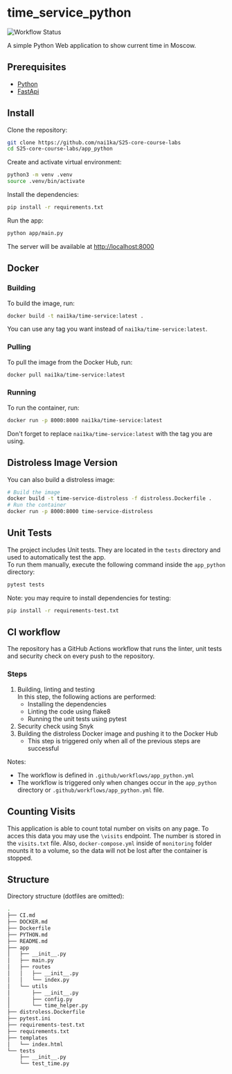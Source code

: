 # time_service_python

![Workflow Status](https://github.com/nai1ka/S25-core-course-labs/actions/workflows/app_python.yml/badge.svg)

A simple Python Web application to show current time in Moscow.

## Prerequisites

- [Python](https://www.python.org/downloads/)
- [FastApi](https://fastapi.tiangolo.com/)

## Install

Clone the repository:

```sh
git clone https://github.com/nai1ka/S25-core-course-labs
cd S25-core-course-labs/app_python
```

Create and activate virtual environment:

```sh
python3 -m venv .venv
source .venv/bin/activate
```

Install the dependencies:

```sh
pip install -r requirements.txt
```

Run the app:

```sh
python app/main.py
```

The server will be available at [http://localhost:8000](http://localhost:8000)

## Docker

### Building

To build the image, run:

```sh
docker build -t nai1ka/time-service:latest .
```

You can use any tag you want instead of `nai1ka/time-service:latest`.

### Pulling

To pull the image from the Docker Hub, run:

```sh
docker pull nai1ka/time-service:latest
```

### Running

To run the container, run:

```sh
docker run -p 8000:8000 nai1ka/time-service:latest
```

Don't forget to replace `nai1ka/time-service:latest` with the tag you are using.

## Distroless Image Version

You can also build a distroless image:

```sh
# Build the image
docker build -t time-service-distroless -f distroless.Dockerfile .
# Run the container
docker run -p 8000:8000 time-service-distroless
```

## Unit Tests

The project includes Unit tests. They are located in the `tests` directory and used to automatically test the app.\
To run them manually, execute the following command inside the `app_python` directory:

```sh
pytest tests
```

Note: you may require to install dependencies for testing:

```sh
pip install -r requirements-test.txt
```

## CI workflow

The repository has a GitHub Actions workflow that runs the linter, unit tests and security check on every push to the repository.

### Steps

1. Building, linting and testing\
    In this step, the following actions are performed:
    - Installing the dependencies
    - Linting the code using flake8
    - Running the unit tests using pytest
2. Security check using Snyk
3. Building the distroless Docker image and pushing it to the Docker Hub
    - This step is triggered only when all of the previous steps are successful

Notes:

- The workflow is defined in `.github/workflows/app_python.yml`
- The workflow is triggered only when changes occur in the `app_python` directory or `.github/workflows/app_python.yml` file.

## Counting Visits

This application is able to count total number on visits on any page. To acces this data you may use the `\visits` endpoint. The number is stored in the `visits.txt` file.
Also, `docker-compose.yml` inside of `monitoring` folder mounts it to a volume, so the data will not be lost after the container is stopped.

## Structure

Directory structure (dotfiles are omitted):

```sh
.
├── CI.md
├── DOCKER.md
├── Dockerfile
├── PYTHON.md
├── README.md
├── app
│   ├── __init__.py
│   ├── main.py
│   ├── routes
│   │   ├── __init__.py
│   │   └── index.py
│   └── utils
│       ├── __init__.py
│       ├── config.py
│       └── time_helper.py
├── distroless.Dockerfile
├── pytest.ini
├── requirements-test.txt
├── requirements.txt
├── templates
│   └── index.html
└── tests
    ├── __init__.py
    └── test_time.py
```
